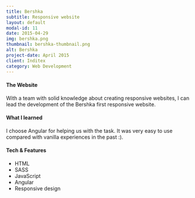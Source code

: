 ```yaml
---
title: Bershka
subtitle: Responsive website
layout: default
modal-id: 11
date: 2015-04-29
img: bershka.png
thumbnail: bershka-thumbnail.png
alt: Bershka
project-date: April 2015
client: Inditex
category: Web Development
---
```


#### The Website
With a team with solid knowledge about creating responsive websites, I can lead the development of the Bershka first responsive website.

#### What I learned
I choose Angular for helping us with the task. It was very easy to use compared with vanilla experiences in the past :).

#### Tech & Features
- HTML
- SASS
- JavaScript
- Angular
- Responsive design
